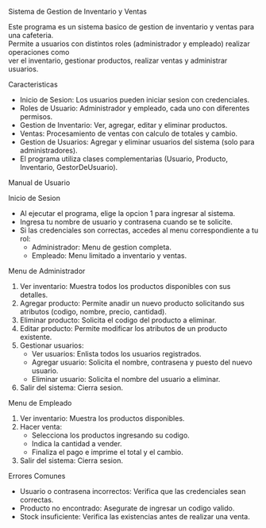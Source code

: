 Sistema de Gestion de Inventario y Ventas  

Este programa es un sistema basico de gestion de inventario y ventas para una cafeteria.  
Permite a usuarios con distintos roles (administrador y empleado) realizar operaciones como  
ver el inventario, gestionar productos, realizar ventas y administrar usuarios.  

Caracteristicas  
- Inicio de Sesion: Los usuarios pueden iniciar sesion con credenciales.  
- Roles de Usuario: Administrador y empleado, cada uno con diferentes permisos.  
- Gestion de Inventario: Ver, agregar, editar y eliminar productos.  
- Ventas: Procesamiento de ventas con calculo de totales y cambio.  
- Gestion de Usuarios: Agregar y eliminar usuarios del sistema (solo para administradores).  
- El programa utiliza clases complementarias (Usuario, Producto, Inventario, GestorDeUsuario).  

Manual de Usuario  

Inicio de Sesion
- Al ejecutar el programa, elige la opcion 1 para ingresar al sistema.  
- Ingresa tu nombre de usuario y contrasena cuando se te solicite.  
- Si las credenciales son correctas, accedes al menu correspondiente a tu rol:  
  - Administrador: Menu de gestion completa.  
  - Empleado: Menu limitado a inventario y ventas.  

Menu de Administrador 
1. Ver inventario: Muestra todos los productos disponibles con sus detalles.  
2. Agregar producto: Permite anadir un nuevo producto solicitando sus atributos (codigo, nombre, precio, cantidad).  
3. Eliminar producto: Solicita el codigo del producto a eliminar.  
4. Editar producto: Permite modificar los atributos de un producto existente.  
5. Gestionar usuarios:  
   - Ver usuarios: Enlista todos los usuarios registrados.  
   - Agregar usuario: Solicita el nombre, contrasena y puesto del nuevo usuario.  
   - Eliminar usuario: Solicita el nombre del usuario a eliminar.  
6. Salir del sistema: Cierra sesion.  

Menu de Empleado
1. Ver inventario: Muestra los productos disponibles.  
2. Hacer venta:  
   - Selecciona los productos ingresando su codigo.  
   - Indica la cantidad a vender.  
   - Finaliza el pago e imprime el total y el cambio.  
3. Salir del sistema: Cierra sesion.  

Errores Comunes  
- Usuario o contrasena incorrectos: Verifica que las credenciales sean correctas.  
- Producto no encontrado: Asegurate de ingresar un codigo valido.  
- Stock insuficiente: Verifica las existencias antes de realizar una venta.  
